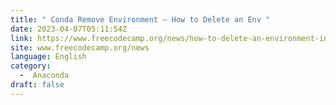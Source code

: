 ```yaml
---
title: " Conda Remove Environment – How to Delete an Env "
date: 2023-04-07T05:11:54Z
link: https://www.freecodecamp.org/news/how-to-delete-an-environment-in-conda/?utm_medium=RSS&utm_source=news.12bit.vn
site: www.freecodecamp.org/news
language: English
category:
  -  Anaconda 
draft: false
---
```

